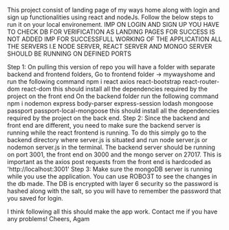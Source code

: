 This project consist of landing page of my ways home along with login and sign up functionalities using react and nodeJs. Follow the below steps to run it on your local environement. IMP ON LOGIN AND SIGN UP YOU HAVE TO CHECK DB FOR VERIFICATION AS LANDING PAGES FOR SUCCESS IS NOT ADDED IMP FOR SUCCESSFULL WORKING OF THE APPLICATION ALL THE SERVERS I.E NODE SERVER, REACT SERVER AND MONGO SERVER SHOULD BE RUNNING ON DEFINED PORTS

Step 1: On pulling this version of repo you will have a folder with separate backend and frontend folders, Go to frontend folder -> mywayshome and run the following command npm i react axios react-bootstrap react-router-dom react-dom this should install all the dependencies required by the project on the front end On the backend folder run the following command npm i nodemon express body-parser express-session lodash mongoose passport passport-local-mongoose this should install all the dependencies required by the project on the back end. Step 2: Since the backend and front end are different, you need to make sure the backend server is running while the react frontend is running. To do this simply go to the backend directory where server.js is situated and run node server.js or nodemon server.js in the terminal. The backend server should be running on port 3001, the front end on 3000 and the mongo server on 27017. This is important as the axios post requests from the front end is hardcoded as 'http://localhost:3001' Step 3: Make sure the mongoDB server is running while you use the application. You can use ROBO3T to see the changes in the db made. The DB is encrypted with layer 6 security so the password is hashed along with the salt, so you will have to remember the password that you saved for login.

I think following all this should make the app work. Contact me if you have any problems! Cheers, Agam
